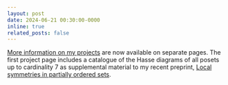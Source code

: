 ```yaml
---
layout: post
date: 2024-06-21 00:30:00-0000
inline: true
related_posts: false
---
```


[More information on my projects](/projects/) are now available on separate pages.
The first project page includes a catalogue of the Hasse diagrams of all posets up to cardinality 7 as supplemental material to my recent preprint, [Local symmetries in partially ordered sets](https://www.arxiv.org/abs/2406.14533).
